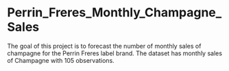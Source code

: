 # Perrin_Freres_Monthly_Champagne_Sales
The goal of this project is to forecast the number of monthly sales of champagne for the Perrin Freres label brand. The dataset has monthly sales of Champagne with 105 observations.
